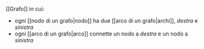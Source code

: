 [[Grafo]] in cui:

- ogni [[nodo di un grafo|nodo]] ha due [[arco di un grafo|archi]], *destra* e *sinistra*
- ogni [[arco di un grafo|arco]] connette un nodo a *destra* e un nodo a *sinistra*
